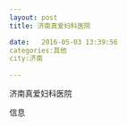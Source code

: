 ```yaml
--- 
layout: post 
title: 济南真爱妇科医院

date:   2016-05-03 13:39:56 
categories:其他  
city:济南
  
--- 
```

   
济南真爱妇科医院

信息

